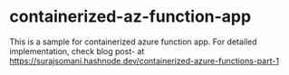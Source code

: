 # containerized-az-function-app

This is a sample for containerized azure function app. For detailed implementation, check blog post- at https://surajsomani.hashnode.dev/containerized-azure-functions-part-1 
